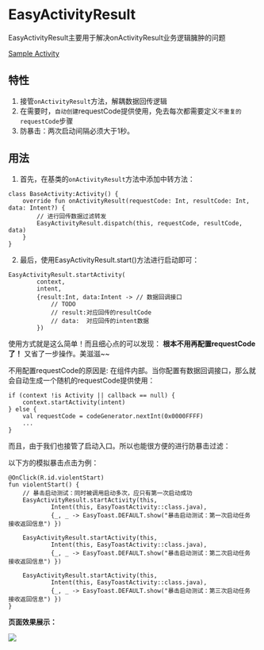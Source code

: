 # EasyActivityResult

EasyActivityResult主要用于解决onActivityResult业务逻辑臃肿的问题

[Sample Activity](../app/src/main/java/com/haoge/sample/easyandroid/activities/EasyResultActivity.kt)

## 特性

1. 接管`onActivityResult`方法，解耦数据回传逻辑
2. 在需要时，`自动创建`requestCode提供使用，免去每次都需要定义`不重复的requestCode`步骤
3. 防暴击：两次启动间隔必须大于1秒。

## 用法

1. 首先，在基类的`onActivityResult`方法中添加中转方法：

```
class BaseActivity:Activity() {
	override fun onActivityResult(requestCode: Int, resultCode: Int, data: Intent?) {
	    // 进行回传数据过滤转发
	    EasyActivityResult.dispatch(this, requestCode, resultCode, data)
	}
}
```

2. 最后，使用EasyActivityResult.start()方法进行启动即可：

```
EasyActivityResult.startActivity(
		context,
		intent,
		{result:Int, data:Intent -> // 数据回调接口
			// TODO
			// result:对应回传的resultCode
			// data:  对应回传的intent数据
		})
```

使用方式就是这么简单！而且细心点的可以发现： **根本不用再配置requestCode了！** 又省了一步操作。美滋滋~~

不用配置requestCode的原因是: 在组件内部。当你配置有数据回调接口，那么就会自动生成一个随机的requestCode提供使用：

```
if (context !is Activity || callback == null) {
	context.startActivity(intent)
} else {
	val requestCode = codeGenerator.nextInt(0x0000FFFF)
	...
}
```

而且，由于我们也接管了启动入口。所以也能很方便的进行防暴击过滤：

以下方的模拟暴击点击为例：

```
@OnClick(R.id.violentStart)
fun violentStart() {
    // 暴击启动测试：同时被调用启动多次，应只有第一次启动成功
    EasyActivityResult.startActivity(this,
            Intent(this, EasyToastActivity::class.java),
            {_, _ -> EasyToast.DEFAULT.show("暴击启动测试：第一次启动任务 接收返回信息") })

    EasyActivityResult.startActivity(this,
            Intent(this, EasyToastActivity::class.java),
            {_, _ -> EasyToast.DEFAULT.show("暴击启动测试：第二次启动任务 接收返回信息") })

    EasyActivityResult.startActivity(this,
            Intent(this, EasyToastActivity::class.java),
            {_, _ -> EasyToast.DEFAULT.show("暴击启动测试：第三次启动任务 接收返回信息") })
}
```

**页面效果展示：**

![](https://user-gold-cdn.xitu.io/2018/6/14/163fc140de78535e?w=320&h=569&f=gif&s=287165)